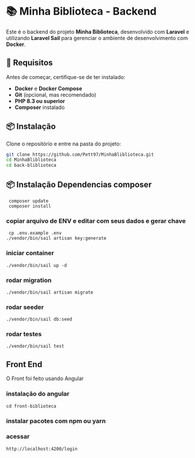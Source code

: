 # 📚 Minha Biblioteca - Backend

Este é o backend do projeto **Minha Biblioteca**, desenvolvido com **Laravel** e utilizando **Laravel Sail** para gerenciar o ambiente de desenvolvimento com **Docker**.

## 🚀 Requisitos

Antes de começar, certifique-se de ter instalado:

- **Docker** e **Docker Compose**
- **Git** (opcional, mas recomendado)
- **PHP 8.3 ou superior**
- **Composer** instalado

## 📦 Instalação

Clone o repositório e entre na pasta do projeto:

```bash
git clone https://github.com/Pett97/MinhaBliblioteca.git
cd MinhaBliblioteca
cd back-bliblioteca

```
## 📦 Instalação Dependencias composer 

```
 composer update
 composer install
 ```
### copiar arquivo de ENV e editar com seus dados e gerar chave 
```
 cp .env.example .env
./vendor/bin/sail artisan key:generate
```

### iniciar container
```
./vendor/bin/sail up -d
```

### rodar migration
```
./vendor/bin/sail artisan migrate

```

### rodar seeder
```
./vendor/bin/sail db:seed

```

### rodar testes
```
./vendor/bin/sail test

```

## Front End
O Front foi feito usando Angular 

### instalação do angular 
```
cd front-biblioteca
```
### instalar pacotes com npm ou yarn

### acessar 
```
http://localhost:4200/login
```

